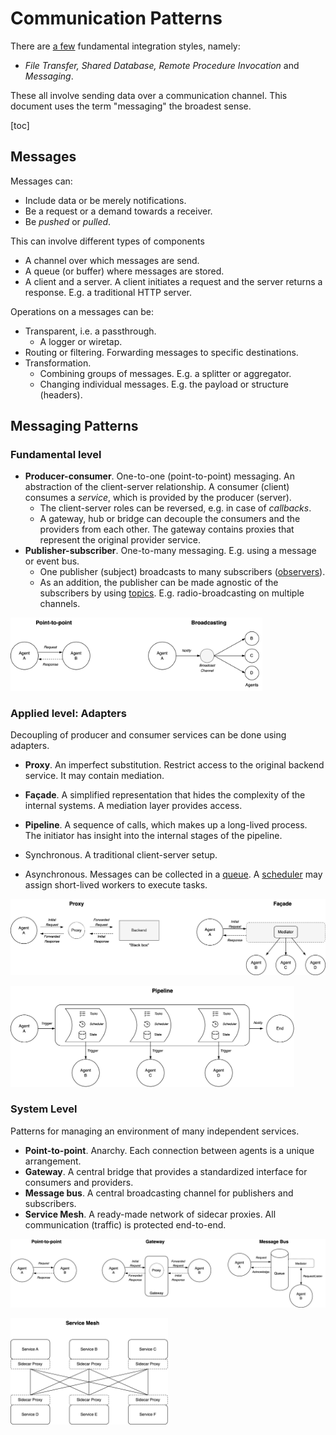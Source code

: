 # Communication Patterns

There are [a few](https://en.wikipedia.org/wiki/Enterprise_Integration_Patterns) fundamental integration styles, namely:

- *File Transfer, Shared Database, Remote Procedure Invocation* and *Messaging*.

These all involve sending data over a communication channel. This document uses the term "messaging" the broadest sense.

[toc]

## Messages

Messages can:

- Include data or be merely notifications.
- Be a request or a demand towards a receiver.
- Be *pushed* or *pulled*.

This can involve different types of components

- A channel over which messages are send.
- A queue (or buffer) where messages are stored.
- A client and a server. A client initiates a request and the server returns a response. E.g. a traditional HTTP server.

Operations on a messages can be:

- Transparent, i.e. a passthrough.
  - A logger or wiretap.
- Routing or filtering. Forwarding messages to specific destinations.
- Transformation.
  - Combining groups of messages. E.g. a splitter or aggregator.
  - Changing individual messages. E.g. the payload or structure (headers).

## Messaging Patterns

### Fundamental level

- **Producer-consumer**. One-to-one (point-to-point) messaging. An abstraction of the client-server relationship. A consumer (client) consumes a *service*, which is provided by the producer (server).
  - The client-server roles can be reversed, e.g. in case of *callbacks*.
  - A gateway, hub or bridge can decouple the consumers and the providers from each other. The gateway contains proxies that represent the original provider service.
- **Publisher-subscriber**. One-to-many messaging. E.g. using a message or event bus.
  - One publisher (subject) broadcasts to many subscribers ([observers](https://en.wikipedia.org/wiki/Observer_pattern)).
  - As an addition, the publisher can be made agnostic of the subscribers by using [topics](https://en.wikipedia.org/wiki/Publish%E2%80%93subscribe_pattern). E.g. radio-broadcasting on multiple channels.

<img src="img/communication-patterns-broadcasting.png" alt="communication-patterns-broadcasting" style="width:80%;" />

### Applied level: Adapters

Decoupling of producer and consumer services can be done using adapters.

- **Proxy**. An imperfect substitution. Restrict access to the original backend service. It may contain mediation.

- **Façade**. A simplified representation that hides the complexity of the internal systems. A mediation layer provides access.

- **Pipeline**. A sequence of calls, which makes up a long-lived process. The initiator has insight into the internal stages of the pipeline.
- Synchronous. A traditional client-server setup.
  
- Asynchronous. Messages can be collected in a [queue](https://en.wikipedia.org/wiki/Message_queue). A [scheduler](https://en.wikipedia.org/wiki/Scheduling_(computing)) may assign short-lived workers to execute tasks.

![communication-patterns-applied](../img/communication-patterns-applied.png)

<img src="img/pipeline-pattern.png" alt="pipeline-pattern" style="width:90%;" />

### System Level

Patterns for managing an environment of many independent services.

- **Point-to-point**. Anarchy. Each connection between agents is a unique arrangement.
- **Gateway**. A central bridge that provides a standardized interface for consumers and providers.
- **Message bus**. A central broadcasting channel for publishers and subscribers.
- **Service Mesh**. A ready-made network of sidecar proxies. All communication (traffic) is protected end-to-end.

![communication-patterns-messaging](../img/communication-patterns-messaging.png)

<img src="img/service-mesh.png" alt="service-mesh" style="width:50%;" />
